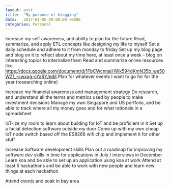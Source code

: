```yaml
---
layout: post
title:  "My purpose of blogging"
date:   2017-01-05 00:00:00 +0800
categories: Personal
---
```


Increase my self awareness, and ability to plan for the future
Read, summarize, and apply ETL concepts like designing my life to myself
Set a daily schedule and adhere to it from monday to friday
Set up my blog page and blog on it to reflect about my time here, at least once a week - blog on interesting topics to internalize them
Read and summarize online resources like https://docs.google.com/document/d/1FbCWcnnajHWk594dKmN35b_we50WZf_-cwxqg-cYaRY/edit 
Plan for whatever events I want to go for for the year (researching online)

Increase my financial awareness and management strategy
Do research, and understand all the terms and metrics used by people to make investment decisions
Manage my own Singapore and US portfolio, and be able to track where all my money goes and for what rationale in a spreadsheet

IoT-ize my room to learn about building for IoT and be proficient in it
Set up a facial detection software outside my door
Come up with my own cheap IoT node switch based off the ES8266 wifi chip and implement it for other stuff

Increase Software development skills
Plan out a roadmap for improving my software dev skills in time for applications in July / interviews in December
Learn koa and be able to set up an application using koa at work
Attend at least 5 hackathons and be able to work with new people and learn new things at each hackathon

Attend events and soak in bay area